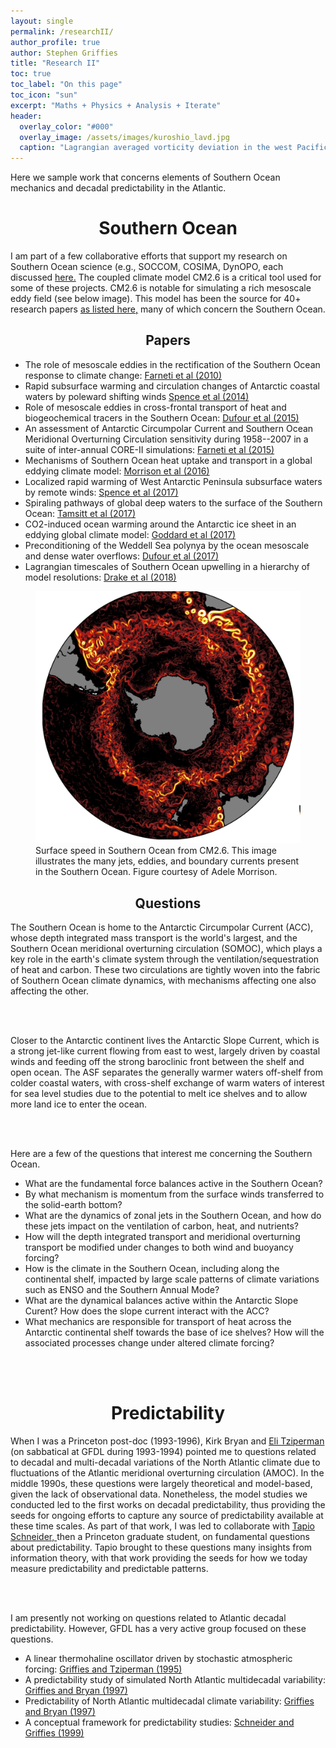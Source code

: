 ```yaml
---
layout: single 
permalink: /researchII/
author_profile: true
author: Stephen Griffies
title: "Research II"
toc: true
toc_label: "On this page"
toc_icon: "sun"
excerpt: "Maths + Physics + Analysis + Iterate"
header:
  overlay_color: "#000"
  overlay_image: /assets/images/kuroshio_lavd.jpg
  caption: "Lagrangian averaged vorticity deviation in the west Pacific from CM2.6 (courtesy N. Tarshish)"
---
```



<p align="justify">

Here we sample work that concerns elements of Southern Ocean mechanics
and decadal predictability in the Atlantic.
 
</p>


# <center> Southern Ocean</center>


<p align="justify">

I am part of a few collaborative efforts that support my research on
Southern Ocean science (e.g., SOCCOM, COSIMA, DynOPO, each discussed
<a href="/collaborations/"> here.</a> The coupled climate model CM2.6
is a critical tool used for some of these projects.  CM2.6 is notable
for simulating a rich mesoscale eddy field (see below image).  This
model has been the source for 40+ research papers <a
href="/assets/pdfs/CM2p6_project_list.pdf"> as listed here,</a> 
many of which concern the Southern Ocean.

</p>

## <center>Papers</center>

<p align="justify">

<ul>

<li>The role of mesoscale eddies in the rectification of the Southern
Ocean response to climate change: <a
href="https://journals.ametsoc.org/doi/10.1175/2010JPO4353.1"> Farneti
et al (2010) </a> </li>

<li> Rapid subsurface warming and circulation changes of Antarctic coastal waters by poleward shifting winds
<a href="https://agupubs.onlinelibrary.wiley.com/doi/10.1002/2014GL060613">
Spence et al (2014) </a> </li>

<li>Role of mesoscale eddies in cross-frontal transport of heat and
biogeochemical tracers in the Southern Ocean: <a
href="https://journals.ametsoc.org/doi/10.1175/JPO-D-14-0240.1">Dufour
et al (2015) </a> </li>

<li>An assessment of Antarctic Circumpolar Current and Southern Ocean
  Meridional Overturning Circulation sensitivity during 1958--2007 in
  a suite of inter-annual CORE-II simulations: <a
  href="https://www.sciencedirect.com/science/article/pii/S1463500315001183">Farneti
  et al (2015) </a> </li>

<li>Mechanisms of Southern Ocean heat uptake and transport in a global
eddying climate model:
<a href="https://journals.ametsoc.org/doi/10.1175/JPO-D-14-0240.1">
Morrison et al (2016) </a>  </li>

<li>Localized rapid warming of West Antarctic Peninsula subsurface waters by remote winds:
<a href="https://www.nature.com/articles/nclimate3335">
Spence et al (2017) </a> </li>

<li>Spiraling pathways of global deep waters to the surface of the
Southern Ocean:
<a href="https://www.nature.com/articles/s41467-017-00197-0">
Tamsitt et al (2017) </a>  </li>

<li>CO2-induced ocean warming around the Antarctic ice sheet in an
eddying global climate model:
<a href="https://agupubs.onlinelibrary.wiley.com/doi/10.1002/2017JC012849">
Goddard et al (2017) </a>  </li>

<li>Preconditioning of the Weddell Sea polynya by the ocean mesoscale and
dense water overflows:
<a href="https://journals.ametsoc.org/doi/10.1175/JCLI-D-16-0586.1">
Dufour et al (2017) </a>  </li>

<li>Lagrangian timescales of Southern Ocean upwelling in a hierarchy
of model resolutions:
<a href="https://agupubs.onlinelibrary.wiley.com/doi/full/10.1002/2017GL076045">
Drake et al (2018) </a>  </li>

</ul>

</p>

<figure> <img src="/assets/images/Southern_ocean_speed.jpg">
<figcaption>Surface speed in Southern Ocean from CM2.6.  This image
illustrates the many jets, eddies, and boundary currents present in
the Southern Ocean.  Figure courtesy of Adele Morrison.</figcaption>
</figure>

</p>


## <center>Questions</center>

<p align="justify">

The Southern Ocean is home to the Antarctic Circumpolar Current (ACC),
whose depth integrated mass transport is the world's largest, and the
Southern Ocean meridional overturning circulation (SOMOC), which plays
a key role in the earth's climate system through the
ventilation/sequestration of heat and carbon.  These two circulations
are tightly woven into the fabric of Southern Ocean climate dynamics,
with mechanisms affecting one also affecting the other.

<br> <br>

Closer to the Antarctic continent lives the Antarctic Slope Current,
which is a strong jet-like current flowing from east to west, largely
driven by coastal winds and feeding off the strong baroclinic front
between the shelf and open ocean.  The ASF separates the generally
warmer waters off-shelf from colder coastal waters, with cross-shelf
exchange of warm waters of interest for sea level studies due to the
potential to melt ice shelves and to allow more land ice to enter the
ocean.

<br> <br>

Here are a few of the questions that interest me concerning the
Southern Ocean. 

<ul>

<li> What are the fundamental force balances active in the Southern
Ocean? </li>

<li> By what mechanism is momentum from the surface winds transferred
to the solid-earth bottom?  </li>

<li> What are the dynamics of zonal jets in the Southern Ocean, and
how do these jets impact on the ventilation of carbon, heat, and
nutrients? </li>

<li> How will the depth integrated transport and meridional
overturning transport be modified under changes to both wind and
buoyancy forcing?  </li>

<li> How is the climate in the Southern Ocean, including along the
continental shelf, impacted by large scale patterns of climate
variations such as ENSO and the Southern Annual Mode?  </li>

<li> What are the dynamical balances active within the Antarctic Slope
Curent?  How does the slope current interact with the ACC? </li>

<li> What mechanics are responsible for transport of heat across the
Antarctic continental shelf towards the base of ice shelves? How will
the associated processes change under altered climate forcing? </li>

</ul>

</p>

<br> <br> 


# <center>Predictability</center>

<p align="justify">

When I was a Princeton post-doc (1993-1996), Kirk Bryan and <a
href="https://www.seas.harvard.edu/climate/eli/"> Eli Tziperman</a>
(on sabbatical at GFDL during 1993-1994) pointed me to questions
related to decadal and multi-decadal variations of the North Atlantic
climate due to fluctuations of the Atlantic meridional overturning
circulation (AMOC).  In the middle 1990s, these questions were largely
theoretical and model-based, given the lack of observational data.
Nonetheless, the model studies we conducted led to the first works on
decadal predictability, thus providing the seeds for ongoing efforts
to capture any source of predictability available at these time
scales.  As part of that work, I was led to collaborate with <a
href="https://climate-dynamics.org/people/tapio-schneider/"> Tapio
Schneider, </a> then a Princeton graduate student, on fundamental
questions about predictability.  Tapio brought to these questions many
insights from information theory, with that work providing the seeds
for how we today measure predictability and predictable patterns.

<br> <br>

I am presently not working on questions related to Atlantic decadal
predictability.  However, GFDL has a very active group focused on
these questions.  

<ul>

<li>A linear thermohaline oscillator driven by stochastic atmospheric
forcing:
<a href="https://journals.ametsoc.org/doi/abs/10.1175/1520-0442%281995%29008%3C2440%3AALTODB%3E2.0.CO%3B2">
Griffies and Tziperman (1995) </a> </li>

<li>A predictability study of simulated North Atlantic multidecadal
variability:
<a href="https://link.springer.com/article/10.1007/s003820050177">
Griffies and Bryan (1997) </a> </li>

<li>Predictability of North Atlantic multidecadal climate variability:
<a href="http://science.sciencemag.org/content/275/5297/181.full">
Griffies and Bryan (1997) </a> </li>

<li>A conceptual framework for predictability studies:
<a href="https://journals.ametsoc.org/doi/10.1175/1520-0442%281999%29012%3C3133%3AACFFPS%3E2.0.CO%3B2">
Schneider and Griffies (1999) </a>  </li>

</ul>

</p>



